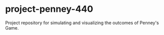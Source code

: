 # project-penney-440
Project repository for simulating and visualizing the outcomes of Penney's Game. 
